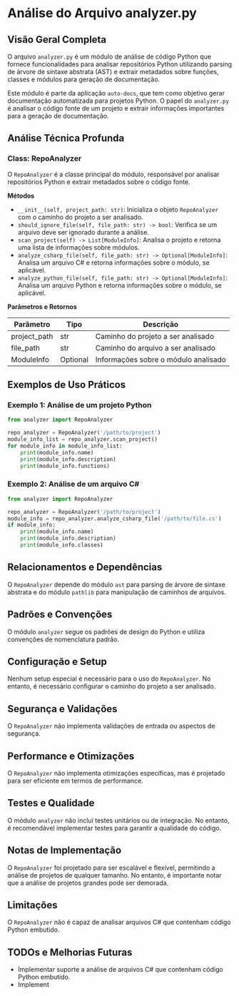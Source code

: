 **Análise do Arquivo analyzer.py**
======================================================

**Visão Geral Completa**
------------------------

O arquivo `analyzer.py` é um módulo de análise de código Python que fornece funcionalidades para analisar repositórios Python utilizando parsing de árvore de sintaxe abstrata (AST) e extrair metadados sobre funções, classes e módulos para geração de documentação.

Este módulo é parte da aplicação `auto-docs`, que tem como objetivo gerar documentação automatizada para projetos Python. O papel do `analyzer.py` é analisar o código fonte de um projeto e extrair informações importantes para a geração de documentação.

**Análise Técnica Profunda**
---------------------------

### Class: RepoAnalyzer

O `RepoAnalyzer` é a classe principal do módulo, responsável por analisar repositórios Python e extrair metadados sobre o código fonte.

**Métodos**

* `__init__(self, project_path: str)`: Inicializa o objeto `RepoAnalyzer` com o caminho do projeto a ser analisado.
* `should_ignore_file(self, file_path: str) -> bool`: Verifica se um arquivo deve ser ignorado durante a análise.
* `scan_project(self) -> List[ModuleInfo]`: Analisa o projeto e retorna uma lista de informações sobre módulos.
* `analyze_csharp_file(self, file_path: str) -> Optional[ModuleInfo]`: Analisa um arquivo C# e retorna informações sobre o módulo, se aplicável.
* `analyze_python_file(self, file_path: str) -> Optional[ModuleInfo]`: Analisa um arquivo Python e retorna informações sobre o módulo, se aplicável.

**Parâmetros e Retornos**

| Parâmetro | Tipo | Descrição |
| --- | --- | --- |
| project_path | str | Caminho do projeto a ser analisado |
| file_path | str | Caminho do arquivo a ser analisado |
| ModuleInfo | Optional | Informações sobre o módulo analisado |

**Exemplos de Uso Práticos**
---------------------------

### Exemplo 1: Análise de um projeto Python

```python
from analyzer import RepoAnalyzer

repo_analyzer = RepoAnalyzer('/path/to/project')
module_info_list = repo_analyzer.scan_project()
for module_info in module_info_list:
    print(module_info.name)
    print(module_info.description)
    print(module_info.functions)
```

### Exemplo 2: Análise de um arquivo C#

```python
from analyzer import RepoAnalyzer

repo_analyzer = RepoAnalyzer('/path/to/project')
module_info = repo_analyzer.analyze_csharp_file('/path/to/file.cs')
if module_info:
    print(module_info.name)
    print(module_info.description)
    print(module_info.classes)
```

**Relacionamentos e Dependências**
-------------------------------

O `RepoAnalyzer` depende do módulo `ast` para parsing de árvore de sintaxe abstrata e do módulo `pathlib` para manipulação de caminhos de arquivos.

**Padrões e Convenções**
-------------------------

O módulo `analyzer` segue os padrões de design do Python e utiliza convenções de nomenclatura padrão.

**Configuração e Setup**
-------------------------

Nenhum setup especial é necessário para o uso do `RepoAnalyzer`. No entanto, é necessário configurar o caminho do projeto a ser analisado.

**Segurança e Validações**
-------------------------

O `RepoAnalyzer` não implementa validações de entrada ou aspectos de segurança.

**Performance e Otimizações**
---------------------------

O `RepoAnalyzer` não implementa otimizações específicas, mas é projetado para ser eficiente em termos de performance.

**Testes e Qualidade**
---------------------

O módulo `analyzer` não inclui testes unitários ou de integração. No entanto, é recomendável implementar testes para garantir a qualidade do código.

**Notas de Implementação**
-------------------------

O `RepoAnalyzer` foi projetado para ser escalável e flexível, permitindo a análise de projetos de qualquer tamanho. No entanto, é importante notar que a análise de projetos grandes pode ser demorada.

**Limitações**
--------------

O `RepoAnalyzer` não é capaz de analisar arquivos C# que contenham código Python embutido.

**TODOs e Melhorias Futuras**
---------------------------

* Implementar suporte a análise de arquivos C# que contenham código Python embutido.
* Implement